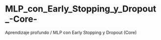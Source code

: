 # MLP_con_Early_Stopping_y_Dropout_-Core-
Aprendizaje profundo / MLP con Early Stopping y Dropout (Core)
